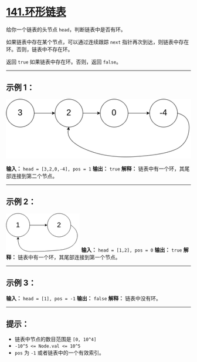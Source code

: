 # [141.环形链表](https://leetcode.cn/problems/linked-list-cycle/description)

给你一个链表的头节点 `head`，判断链表中是否有环。

如果链表中存在某个节点，可以通过连续跟踪 `next` 指针再次到达，则链表中存在环。否则，链表中不存在环。

返回 `true` 如果链表中存在环。否则，返回 `false`。

---

## 示例 1：

![示例1](../images/141.环形链表1.png)

**输入：** `head = [3,2,0,-4], pos = 1`
**输出：** `true`
**解释：** 链表中有一个环，其尾部连接到第二个节点。

---

## 示例 2：

![示例2](../images/141.环形链表2.png)
**输入：** `head = [1,2], pos = 0`
**输出：** `true`
**解释：** 链表中有一个环，其尾部连接到第一个节点。

---

## 示例 3：

**输入：** `head = [1], pos = -1`
**输出：** `false`
**解释：** 链表中没有环。

---

## 提示：

- 链表中节点的数目范围是 `[0, 10^4]`
- `-10^5 <= Node.val <= 10^5`
- `pos` 为 `-1` 或者链表中的一个有效索引。 